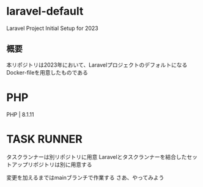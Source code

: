 # laravel-default
Laravel Project Initial Setup for 2023

## 概要
本リポジトリは2023年において、LaravelプロジェクトのデフォルトになるDocker-fileを用意したものである

# PHP

PHP | 8.1.11 

# TASK RUNNER

タスクランナーは別リポジトリに用意
Laravelとタスクランナーを結合したセットアップリポジトリは別に用意する

変更を加えるまではmainブランチで作業する
さあ、やってみよう

